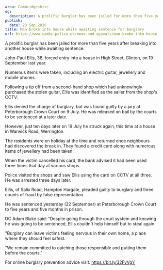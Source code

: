 ```yaml
area: Cambridgeshire
og:
  description: A prolific burglar has been jailed for more than five years after breaking into another house while awaiting sentence.
publish:
  date: 23 Sep 2020
title: Man broke into house while awaiting sentence for burglary
url: https://www.cambs.police.uk/news-and-appeals/man-broke-into-house-while-awaiting-sentence-for-burglary
```

A prolific burglar has been jailed for more than five years after breaking into another house while awaiting sentence.

John-Paul Ellis, 38, forced entry into a house in High Street, Glinton, on 19 September last year.

Numerous items were taken, including an electric guitar, jewellery and mobile phones.

Following a tip off from a second-hand shop which had unknowingly purchased the stolen guitar, Ellis was identified as the seller from the shop's CCTV.

Ellis denied the charge of burglary, but was found guilty by a jury at Peterborough Crown Court on 9 July. He was released on bail by the courts to be sentenced at a later date.

However, just ten days later on 19 July he struck again, this time at a house in Warwick Road, Werrington.

The residents were on holiday at the time and returned once neighbours had discovered the break in. They found a credit card along with numerous items of jewellery had been taken.

When the victim cancelled his card, the bank advised it had been used three times that day at various shops.

Police visited the shops and saw Ellis using the card on CCTV at all three. He was arrested three days later.

Ellis, of Salix Road, Hampton Hargate, pleaded guilty to burglary and three counts of fraud by false representation.

He was sentenced yesterday (22 September) at Peterborough Crown Court to five years and five months in prison.

DC Adam Blake said: "Despite going through the court system and knowing he was going to be sentenced, Ellis couldn't help himself but to steal again.

"Burglary can leave victims feeling nervous in their own home, a place where they should feel safest.

"We remain committed to catching those responsible and putting them before the courts."

For online burglary prevention advice visit: https://bit.ly/32FvVgY
